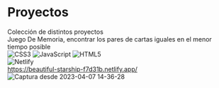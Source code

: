 # Proyectos
Colección de distintos proyectos  
Juego De Memoria, encontrar los pares de cartas iguales en el menor tiempo posible  
![CSS3](https://img.shields.io/badge/css3-%231572B6.svg?style=for-the-badge&logo=css3&logoColor=white) ![JavaScript](https://img.shields.io/badge/javascript-%23323330.svg?style=for-the-badge&logo=javascript&logoColor=%23F7DF1E) ![HTML5](https://img.shields.io/badge/html5-%23E34F26.svg?style=for-the-badge&logo=html5&logoColor=white)  
![Netlify](https://img.shields.io/badge/netlify-%23000000.svg?style=for-the-badge&logo=netlify&logoColor=#00C7B7)  
https://beautiful-starship-f7d31b.netlify.app/  
![Captura desde 2023-04-07 14-36-28](https://user-images.githubusercontent.com/56416438/230672003-da38efd4-1f34-4b2c-a322-49fa1c696513.png)
